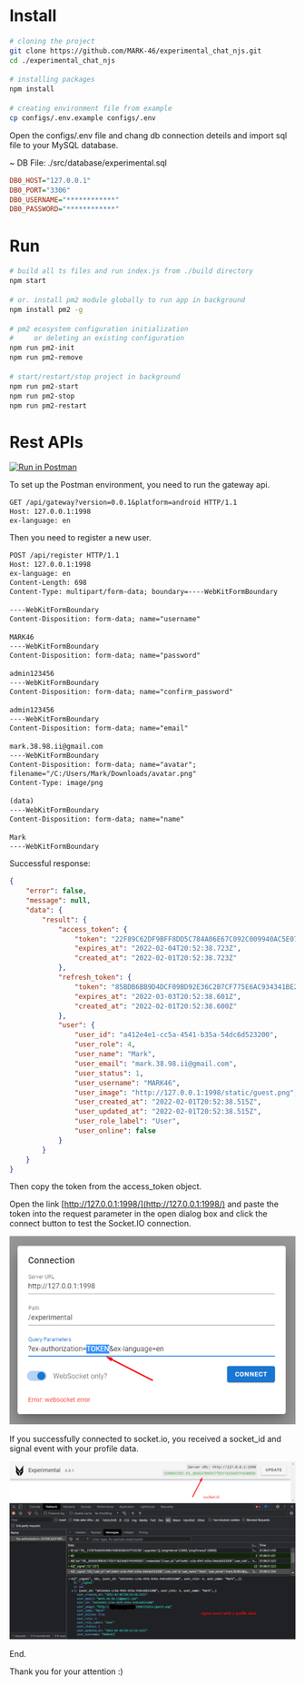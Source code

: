 # Install
```bash
# cloning the project 
git clone https://github.com/MARK-46/experimental_chat_njs.git
cd ./experimental_chat_njs

# installing packages
npm install

# creating environment file from example
cp configs/.env.example configs/.env
```

Open the configs/.env file and chang db connection deteils and import sql file to your MySQL database.

~ DB File: ./src/database/experimental.sql

```ini
DB0_HOST="127.0.0.1"
DB0_PORT="3306"
DB0_USERNAME="************"
DB0_PASSWORD="************"
```

# Run
```bash
# build all ts files and run index.js from ./build directory
npm start 

# or. install pm2 module globally to run app in background
npm install pm2 -g

# pm2 ecosystem configuration initialization 
#     or deleting an existing configuration
npm run pm2-init
npm run pm2-remove

# start/restart/stop project in background
npm run pm2-start
npm run pm2-stop
npm run pm2-restart
```

# Rest APIs
[![Run in Postman](https://run.pstmn.io/button.svg)](https://app.getpostman.com/run-collection/2803724-2b93fea3-9a7f-434e-87de-671ec5a5f882?action=collection%2Ffork&collection-url=entityId%3D2803724-2b93fea3-9a7f-434e-87de-671ec5a5f882%26entityType%3Dcollection%26workspaceId%3Dbe781ae3-7faa-471d-ab5f-62edac5e442b)


To set up the Postman environment, you need to run the gateway api.

```http
GET /api/gateway?version=0.0.1&platform=android HTTP/1.1
Host: 127.0.0.1:1998
ex-language: en
```

Then you need to register a new user.

```http
POST /api/register HTTP/1.1
Host: 127.0.0.1:1998
ex-language: en
Content-Length: 698
Content-Type: multipart/form-data; boundary=----WebKitFormBoundary

----WebKitFormBoundary
Content-Disposition: form-data; name="username"

MARK46
----WebKitFormBoundary
Content-Disposition: form-data; name="password"

admin123456
----WebKitFormBoundary
Content-Disposition: form-data; name="confirm_password"

admin123456
----WebKitFormBoundary
Content-Disposition: form-data; name="email"

mark.38.98.ii@gmail.com
----WebKitFormBoundary
Content-Disposition: form-data; name="avatar"; filename="/C:/Users/Mark/Downloads/avatar.png"
Content-Type: image/png

(data)
----WebKitFormBoundary
Content-Disposition: form-data; name="name"

Mark
----WebKitFormBoundary
```

Successful response:

```json
{
    "error": false,
    "message": null,
    "data": {
        "result": {
            "access_token": {
                "token": "22F89C62DF9BFF8DD5C784A06E67C092C009940AC5E07C785C6C04034247972B6357DB19B139C281EC3CD8C4B8A36B830144E45CC1D112DA421E48F77ABA2091",
                "expires_at": "2022-02-04T20:52:38.723Z",
                "created_at": "2022-02-01T20:52:38.723Z"
            },
            "refresh_token": {
                "token": "85BDB6BB9D4DCF09BD92E36C2B7CF775E6AC934341BE28FAABBA48F10EED55B8DE7054E6EE2A309B7F947EDCCB76064DE99F3E2334C2739959D5E4DDF250E5A1",
                "expires_at": "2022-03-03T20:52:38.601Z",
                "created_at": "2022-02-01T20:52:38.600Z"
            },
            "user": {
                "user_id": "a412e4e1-cc5a-4541-b35a-54dc6d523200",
                "user_role": 4,
                "user_name": "Mark",
                "user_email": "mark.38.98.ii@gmail.com",
                "user_status": 1,
                "user_username": "MARK46",
                "user_image": "http://127.0.0.1:1998/static/guest.png",
                "user_created_at": "2022-02-01T20:52:38.515Z",
                "user_updated_at": "2022-02-01T20:52:38.515Z",
                "user_role_label": "User",
                "user_online": false
            }
        }
    }
}
```

Then copy the token from the access_token object.

Open the link [http://127.0.0.1:1998/](http://127.0.0.1:1998/) and paste the token into the request parameter in the open dialog box and click the connect button to test the Socket.IO connection.

![CONNECTION DIALOG](/public/uploads/img1.png)

If you successfully connected to socket.io, you received a socket_id and signal event with your profile data.

![SUCCESS CONNECTION](/public/uploads/img2.png)

End.

Thank you for your attention :)